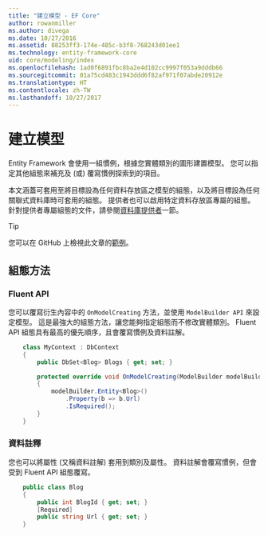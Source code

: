 ```yaml
---
title: "建立模型 - EF Core"
author: rowanmiller
ms.author: divega
ms.date: 10/27/2016
ms.assetid: 88253ff3-174e-485c-b3f8-768243d01ee1
ms.technology: entity-framework-core
uid: core/modeling/index
ms.openlocfilehash: 1ad0f6891fbc8ba2e4d102cc9997f053a9dddb66
ms.sourcegitcommit: 01a75cd483c1943ddd6f82af971f07abde20912e
ms.translationtype: HT
ms.contentlocale: zh-TW
ms.lasthandoff: 10/27/2017
---
```

# <a name="creating-a-model"></a>建立模型

Entity Framework 會使用一組慣例，根據您實體類別的圖形建置模型。 您可以指定其他組態來補充及 (或) 覆寫慣例探索到的項目。

本文涵蓋可套用至將目標設為任何資料存放區之模型的組態，以及將目標設為任何關聯式資料庫時可套用的組態。 提供者也可以啟用特定資料存放區專屬的組態。 針對提供者專屬組態的文件，請參閱[資料庫提供者](../providers/index.md)一節。

> [!TIP]  
> 您可以在 GitHub 上檢視此文章的[範例](https://github.com/aspnet/EntityFramework.Docs/tree/master/samples)。

## <a name="methods-of-configuration"></a>組態方法

### <a name="fluent-api"></a>Fluent API

您可以覆寫衍生內容中的 `OnModelCreating` 方法，並使用 `ModelBuilder API` 來設定模型。 這是最強大的組態方法，讓您能夠指定組態而不修改實體類別。 Fluent API 組態具有最高的優先順序，且會覆寫慣例及資料註解。

<!-- [!code-csharp[Main](samples/core/Modeling/FluentAPI/Samples/Required.cs?range=5-15&highlight=5-10)] -->

``` csharp
    class MyContext : DbContext
    {
        public DbSet<Blog> Blogs { get; set; }

        protected override void OnModelCreating(ModelBuilder modelBuilder)
        {
            modelBuilder.Entity<Blog>()
                .Property(b => b.Url)
                .IsRequired();
        }
    }
```

### <a name="data-annotations"></a>資料註釋

您也可以將屬性 (又稱資料註解) 套用到類別及屬性。 資料註解會覆寫慣例，但會受到 Fluent API 組態覆寫。

<!-- [!code-csharp[Main](samples/core/Modeling/DataAnnotations/Samples/Required.cs?range=11-16&highlight=4)] -->
``` csharp
    public class Blog
    {
        public int BlogId { get; set; }
        [Required]
        public string Url { get; set; }
    }
```
